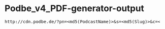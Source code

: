 # Podbe_v4_PDF-generator-output

<pre>
http://cdn.podbe.de/?pn=&lt;md5(PodcastName)>&s=&lt;md5(Slug)>&c=&lt;md5(PodcastCover)>&t=&lt;md5(podbe_timestamp)>
</pre>
